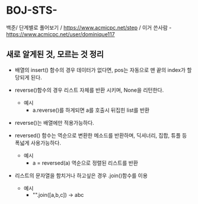 # BOJ-STS-
백준/ 단계별로 풀어보기 / https://www.acmicpc.net/step / 이거 쓴사람 - https://www.acmicpc.net/user/dominique117

## 새로 알게된 것, 모르는 것 정리

- 배열의 insert() 함수의 경우 데이터가 없다면, pos는 자동으로 맨 끝의 index가 할당되게 된다.

- reverse()함수의 경우 리스트 자체를 반환 시키며, None을 리턴한다.
  - 예시
    - a.reverse()를 하게되면 a를 호출시 뒤집힌 list를 반환
    
- reverse()는 배열에만 적용가능하다.

- reversed() 함수는 역순으로 변환한 메소드를 반환하며, 딕셔너리, 집합, 튜플 등 폭넓게 사용가능하다.
  - 예시
    - a = reversed(a) 역순으로 정렬된 리스트를 반환
    
- 리스트의 문자열을 함치거나 하고싶은 경우 .join()함수를 이용
  - 예시
    - "".join([a,b,c]) -> abc

